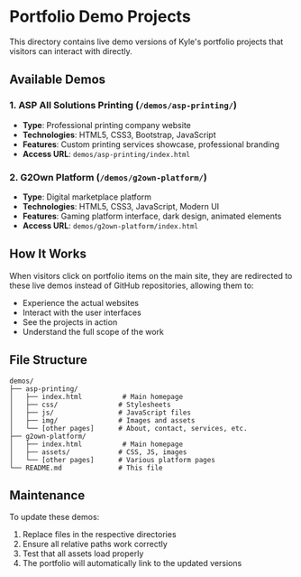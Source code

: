 # Portfolio Demo Projects

This directory contains live demo versions of Kyle's portfolio projects that visitors can interact with directly.

## Available Demos

### 1. ASP All Solutions Printing (`/demos/asp-printing/`)
- **Type**: Professional printing company website
- **Technologies**: HTML5, CSS3, Bootstrap, JavaScript
- **Features**: Custom printing services showcase, professional branding
- **Access URL**: `demos/asp-printing/index.html`

### 2. G2Own Platform (`/demos/g2own-platform/`)
- **Type**: Digital marketplace platform
- **Technologies**: HTML5, CSS3, JavaScript, Modern UI
- **Features**: Gaming platform interface, dark design, animated elements
- **Access URL**: `demos/g2own-platform/index.html`

## How It Works

When visitors click on portfolio items on the main site, they are redirected to these live demos instead of GitHub repositories, allowing them to:

- Experience the actual websites
- Interact with the user interfaces
- See the projects in action
- Understand the full scope of the work

## File Structure

```
demos/
├── asp-printing/
│   ├── index.html          # Main homepage
│   ├── css/               # Stylesheets
│   ├── js/                # JavaScript files
│   ├── img/               # Images and assets
│   └── [other pages]      # About, contact, services, etc.
├── g2own-platform/
│   ├── index.html          # Main homepage
│   ├── assets/            # CSS, JS, images
│   └── [other pages]      # Various platform pages
└── README.md              # This file
```

## Maintenance

To update these demos:
1. Replace files in the respective directories
2. Ensure all relative paths work correctly
3. Test that all assets load properly
4. The portfolio will automatically link to the updated versions

